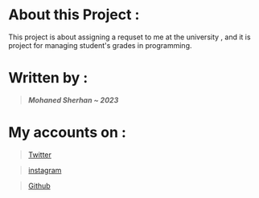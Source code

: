 # **About this Project :**

This project is about assigning a requset to me at the university , and it is project for managing student's grades in programming.

# **Written by** :
> ___Mohaned Sherhan ~ 2023___

# **My accounts on :**
>[Twitter](https://twitter.com/MrX2023M?t=rHyMHB151bMLMsc94DkKvg&s=09)

>[instagram](https://instagram.com/mr.lxzl?inshid=YmMyMTA2M2Y)

>[Github](https://github.com/Mohaned2023)
